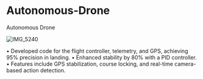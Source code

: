 # Autonomous-Drone
Autonomous Drone

![IMG_5240](https://github.com/iitimii/Autonomous-Drone/assets/106264110/79273c39-9fd1-4c8a-aa3a-eb6d4cfb1c9e)


• Developed code for the flight controller, telemetry, and GPS, achieving 95% precision in landing. 
• Enhanced stability by 80% with a PID controller.
• Features include GPS stabilization, course locking, and real-time camera-based action detection.
